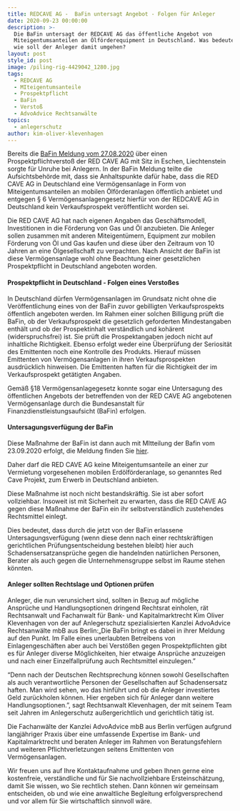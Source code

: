 ```yaml
---
title: REDCAVE AG -  BaFin untersagt Angebot - Folgen für Anleger
date: 2020-09-23 00:00:00
description: >-
  Die BaFin untersagt der REDCAVE AG das öffentliche Angebot von
  Miteigentumsanteilen an Ölförderequipment in Deutschland. Was bedeutet das und
  wie soll der Anleger damit umgehen?
layout: post
style_id: post
image: /piling-rig-4429042_1280.jpg
tags:
  - REDCAVE AG
  - MIteigentumsanteile
  - Prospektpflicht
  - BaFin
  - Verstoß
  - AdvoAdvice Rechtsanwälte
topics:
  - anlegerschutz
author: kim-oliver-klevenhagen
---
```


Bereits die [BaFin Meldung vom 27.08.2020](https://www.bafin.de/SharedDocs/Veroeffentlichungen/DE/Verbrauchermitteilung/weitere/2020/meldung_200827_Red_Cave_AG.html)&nbsp;über einen Prospektpflichtversto&szlig; der RED CAVE AG mit Sitz in Eschen, Liechtenstein sorgte für Unruhe bei Anlegern. In der BaFin Meldung teilte die Aufsichtsbehörde mit, dass sie Anhaltspunkte dafür habe, dass die RED CAVE AG in Deutschland eine Vermögensanlage in Form von Miteigentumsanteilen an mobilen Ölförderanlagen öffentlich anbietet und entgegen &sect; 6 Vermögensanlagengesetz hierfür von der REDCAVE AG in Deutschland kein Verkaufsprospekt veröffentlicht worden sei.

Die RED CAVE AG hat nach eigenen Angaben das Geschäftsmodell,&nbsp; Investitionen in die Förderung von Gas und Öl anzubieten. Die Anleger sollen zusammen mit anderen Miteigentümern, Equipment zur mobilen Förderung von Öl und Gas kaufen und diese über den Zeitraum von 10 Jahren an eine Ölgesellschaft zu verpachten. Nach Ansicht der BaFin ist diese Vermögensanlage wohl ohne Beachtung einer gesetzlichen Prospektpflicht in Deutschland angeboten worden.&nbsp;

#### Prospektpflicht in Deutschland - Folgen eines Versto&szlig;es

In Deutschland dürfen Vermögensanlagen im Grundsatz nicht ohne die Veröffentlichung eines von der BaFin zuvor gebilligten Verkaufsprospekts öffentlich angeboten werden. Im Rahmen einer solchen Billigung prüft die BaFin, ob der Verkaufsprospekt die gesetzlich geforderten Mindestangaben enthält und ob der Prospektinhalt verständlich und kohärent (widerspruchsfrei) ist. Sie prüft die Prospektangaben jedoch nicht auf inhaltliche Richtigkeit. Ebenso erfolgt weder eine Überprüfung der Seriosität des Emittenten noch eine Kontrolle des Produkts. Hierauf müssen Emittenten von Vermögensanlagen in ihren Verkaufsprospekten ausdrücklich hinweisen. Die Emittenten haften für die Richtigkeit der im Verkaufsprospekt getätigten Angaben.

Gemä&szlig; &sect;18 Vermögensanlagegesetz konnte sogar eine Untersagung des öffentlichen Angebots der betreffenden von der RED CAVE AG angebotenen Vermögensanlage durch die Bundesanstalt für Finanzdienstleistungsaufsicht (BaFin) erfolgen.

#### Untersagungsverfügung der BaFin

Diese Ma&szlig;nahme der BaFin ist dann auch mit MItteilung der Bafin vom 23.09.2020 erfolgt, die Meldung finden Sie [hier](https://www.bafin.de/SharedDocs/Veroeffentlichungen/DE/Verbrauchermitteilung/weitere/2020/meldung_20200923_Red_Cave.html).

Daher darf die RED CAVE AG keine Miteigentumsanteile an einer zur Vermietung vorgesehenen mobilen Erdölförderanlage, so genanntes Red Cave Projekt, zum Erwerb in Deutschland anbieten.&nbsp;

Diese Ma&szlig;nahme ist noch nicht bestandskräftig. Sie ist aber sofort vollziehbar. Insoweit ist mit Sicherheit zu erwarten, dass die RED CAVE AG gegen diese Ma&szlig;nahme der BaFin ein ihr selbstverständlich zustehendes Rechtsmittel einlegt.

Dies bedeutet, dass durch die jetzt von der BaFin erlassene Untersagungsverfügung (wenn diese denn nach einer rechtskräftigen gerichtlichen Prüfungsentscheidung bestehen bleibt) hier auch Schadensersatzansprüche gegen die handelnden natürlichen Personen, Berater als auch gegen die Unternehmensgruppe selbst im Raume stehen könnten.

#### Anleger sollten Rechtslage und Optionen prüfen

Anleger, die nun verunsichert sind, sollten in Bezug auf mögliche Ansprüche und Handlungsoptionen dringend Rechtsrat einholen, rät Rechtsanwalt und Fachanwalt für Bank- und Kapitalmarktrecht Kim Oliver Klevenhagen von der auf Anlegerschutz spezialisierten Kanzlei AdvoAdvice Rechtsanwälte mbB aus Berlin:„Die BaFin bringt es dabei in ihrer Meldung auf den Punkt. Im Falle eines unerlaubten Betreibens von Einlagengeschäften aber auch bei Verstö&szlig;en gegen Prospektpflichten gibt es für Anleger diverse Möglichkeiten, hier etwaige Ansprüche anzuzeigen und nach einer Einzelfallprüfung auch Rechtsmittel einzulegen.”

“Denn nach der Deutschen Rechtsprechung können sowohl Gesellschaften als auch verantwortliche Personen der Gesellschaften auf Schadensersatz haften. Man wird sehen, wo das hinführt und ob die Anleger investiertes Geld zurückholen können. Hier ergeben sich für Anleger dann weitere Handlungsoptionen.”, sagt Rechtsanwalt Klevenhagen, der mit seinem Team seit Jahren im Anlegerschutz au&szlig;ergerichtlich und gerichtlich tätig ist.

Die Fachanwälte der Kanzlei AdvoAdvice mbB aus Berlin verfügen aufgrund langjähriger Praxis über eine umfassende Expertise im Bank- und Kapitalmarktrecht und beraten Anleger im Rahmen von Beratungsfehlern und weiteren Pflichtverletzungen seitens Emittenten von Vermögensanlagen.&nbsp;

Wir freuen uns auf Ihre Kontaktaufnahme und geben Ihnen gerne eine kostenfreie, verständliche und für Sie nachvollziehbare Ersteinschätzung, damit Sie wissen, wo Sie rechtlich stehen. Dann können wir gemeinsam entscheiden, ob und wie eine anwaltliche Begleitung erfolgversprechend und vor allem für Sie wirtschaftlich sinnvoll wäre.